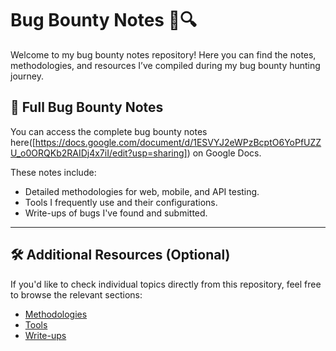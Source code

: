 # Bug Bounty Notes 🐞🔍

Welcome to my bug bounty notes repository! Here you can find the notes, methodologies, and resources I’ve compiled during my bug bounty hunting journey.

## 📄 Full Bug Bounty Notes
You can access the complete bug bounty notes here([https://docs.google.com/document/d/1ESVYJ2eWPzBcptO6YoPfUZZU_o0ORQKb2RAIDj4x7iI/edit?usp=sharing]) on Google Docs.

These notes include:
- Detailed methodologies for web, mobile, and API testing.
- Tools I frequently use and their configurations.
- Write-ups of bugs I've found and submitted.

---

## 🛠️ Additional Resources (Optional)
If you'd like to check individual topics directly from this repository, feel free to browse the relevant sections:

- [Methodologies](#methodologies)
- [Tools](#tools)
- [Write-ups](#write-ups)
